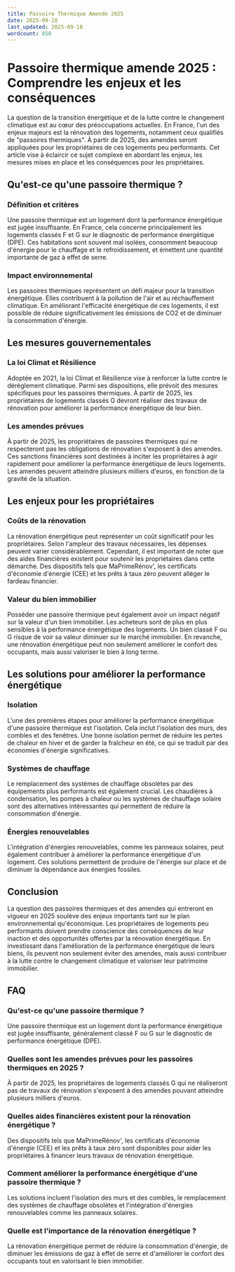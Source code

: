 ```yaml
---
title: Passoire Thermique Amende 2025
date: 2025-09-18
last_updated: 2025-09-18
wordcount: 858
---
```


# Passoire thermique amende 2025 : Comprendre les enjeux et les conséquences

La question de la transition énergétique et de la lutte contre le changement climatique est au cœur des préoccupations actuelles. En France, l'un des enjeux majeurs est la rénovation des logements, notamment ceux qualifiés de "passoires thermiques". À partir de 2025, des amendes seront appliquées pour les propriétaires de ces logements peu performants. Cet article vise à éclaircir ce sujet complexe en abordant les enjeux, les mesures mises en place et les conséquences pour les propriétaires.

## Qu'est-ce qu'une passoire thermique ?

### Définition et critères

Une passoire thermique est un logement dont la performance énergétique est jugée insuffisante. En France, cela concerne principalement les logements classés F et G sur le diagnostic de performance énergétique (DPE). Ces habitations sont souvent mal isolées, consomment beaucoup d'énergie pour le chauffage et le refroidissement, et émettent une quantité importante de gaz à effet de serre.

### Impact environnemental

Les passoires thermiques représentent un défi majeur pour la transition énergétique. Elles contribuent à la pollution de l'air et au réchauffement climatique. En améliorant l'efficacité énergétique de ces logements, il est possible de réduire significativement les émissions de CO2 et de diminuer la consommation d'énergie.

## Les mesures gouvernementales

### La loi Climat et Résilience

Adoptée en 2021, la loi Climat et Résilience vise à renforcer la lutte contre le dérèglement climatique. Parmi ses dispositions, elle prévoit des mesures spécifiques pour les passoires thermiques. À partir de 2025, les propriétaires de logements classés G devront réaliser des travaux de rénovation pour améliorer la performance énergétique de leur bien.

### Les amendes prévues

À partir de 2025, les propriétaires de passoires thermiques qui ne respecteront pas les obligations de rénovation s'exposent à des amendes. Ces sanctions financières sont destinées à inciter les propriétaires à agir rapidement pour améliorer la performance énergétique de leurs logements. Les amendes peuvent atteindre plusieurs milliers d'euros, en fonction de la gravité de la situation.

## Les enjeux pour les propriétaires

### Coûts de la rénovation

La rénovation énergétique peut représenter un coût significatif pour les propriétaires. Selon l'ampleur des travaux nécessaires, les dépenses peuvent varier considérablement. Cependant, il est important de noter que des aides financières existent pour soutenir les propriétaires dans cette démarche. Des dispositifs tels que MaPrimeRénov', les certificats d'économie d'énergie (CEE) et les prêts à taux zéro peuvent alléger le fardeau financier.

### Valeur du bien immobilier

Posséder une passoire thermique peut également avoir un impact négatif sur la valeur d'un bien immobilier. Les acheteurs sont de plus en plus sensibles à la performance énergétique des logements. Un bien classé F ou G risque de voir sa valeur diminuer sur le marché immobilier. En revanche, une rénovation énergétique peut non seulement améliorer le confort des occupants, mais aussi valoriser le bien à long terme.

## Les solutions pour améliorer la performance énergétique

### Isolation

L'une des premières étapes pour améliorer la performance énergétique d'une passoire thermique est l'isolation. Cela inclut l'isolation des murs, des combles et des fenêtres. Une bonne isolation permet de réduire les pertes de chaleur en hiver et de garder la fraîcheur en été, ce qui se traduit par des économies d'énergie significatives.

### Systèmes de chauffage

Le remplacement des systèmes de chauffage obsolètes par des équipements plus performants est également crucial. Les chaudières à condensation, les pompes à chaleur ou les systèmes de chauffage solaire sont des alternatives intéressantes qui permettent de réduire la consommation d'énergie.

### Énergies renouvelables

L'intégration d'énergies renouvelables, comme les panneaux solaires, peut également contribuer à améliorer la performance énergétique d'un logement. Ces solutions permettent de produire de l'énergie sur place et de diminuer la dépendance aux énergies fossiles.

## Conclusion

La question des passoires thermiques et des amendes qui entreront en vigueur en 2025 soulève des enjeux importants tant sur le plan environnemental qu'économique. Les propriétaires de logements peu performants doivent prendre conscience des conséquences de leur inaction et des opportunités offertes par la rénovation énergétique. En investissant dans l'amélioration de la performance énergétique de leurs biens, ils peuvent non seulement éviter des amendes, mais aussi contribuer à la lutte contre le changement climatique et valoriser leur patrimoine immobilier.

## FAQ

### Qu'est-ce qu'une passoire thermique ?

Une passoire thermique est un logement dont la performance énergétique est jugée insuffisante, généralement classé F ou G sur le diagnostic de performance énergétique (DPE).

### Quelles sont les amendes prévues pour les passoires thermiques en 2025 ?

À partir de 2025, les propriétaires de logements classés G qui ne réaliseront pas de travaux de rénovation s'exposent à des amendes pouvant atteindre plusieurs milliers d'euros.

### Quelles aides financières existent pour la rénovation énergétique ?

Des dispositifs tels que MaPrimeRénov', les certificats d'économie d'énergie (CEE) et les prêts à taux zéro sont disponibles pour aider les propriétaires à financer leurs travaux de rénovation énergétique.

### Comment améliorer la performance énergétique d'une passoire thermique ?

Les solutions incluent l'isolation des murs et des combles, le remplacement des systèmes de chauffage obsolètes et l'intégration d'énergies renouvelables comme les panneaux solaires.

### Quelle est l'importance de la rénovation énergétique ?

La rénovation énergétique permet de réduire la consommation d'énergie, de diminuer les émissions de gaz à effet de serre et d'améliorer le confort des occupants tout en valorisant le bien immobilier.
